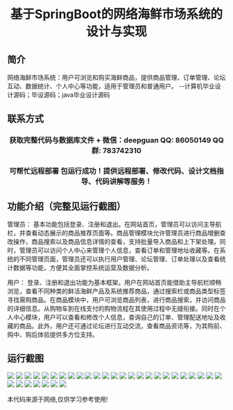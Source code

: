 <p><h1 align="center">基于SpringBoot的网络海鲜市场系统的设计与实现</h1></p>

## 简介
网络海鲜市场系统：用户可浏览和购买海鲜商品，提供商品管理、订单管理、论坛互动、数据统计、个人中心等功能，适用于管理员和普通用户。    --计算机毕业设计源码；毕设源码；java毕业设计源码


## 联系方式
<p><h3 align="center">获取完整代码与数据库文件 + 微信：deepguan QQ: 86050149 QQ群: 783742310</h3></p>
<p><h3 align="center">可帮忙远程部署 包运行成功！提供远程部署、修改代码、设计文档指导、代码讲解等服务！</h3></p>

## 功能介绍（完整见运行截图）
管理员： 基本功能包括登录、注册和退出。在网站首页，管理员可以访问主导航栏，并查看动态展示的商品推荐页面等。商品管理模块允许管理员进行商品增删查改操作，商品搜索以及商品信息详情的查看，支持批量导入商品和上下架处理。同时，管理员可以访问个人中心来管理个人信息，查看订单和管理地址收藏等。在系统的不同管理页面，管理员还可以执行用户管理、论坛管理、订单处理以及查看统计数据等功能，方便其全面掌控系统运营及数据分析。

用户： 登录、注册和退出功能为基本框架。用户在网站首页能借助主导航栏顺畅浏览，查看不同种类的鲜活海鲜产品及系统推荐商品，通过搜索栏或商品类型标签寻找需购商品。在商品模块中，用户可浏览商品列表，进行商品搜索，并访问商品的详细信息。从购物车到在线支付的购物流程在其使用过程中无缝衔接。同时在个人中心模块，用户可以查看和修改个人信息，查询自己的订单、管理配送地址及收藏的商品。此外，用户还可通过论坛进行互动交流，查看商品资讯等，为其购前、购中、购后体验提供多方位支持。


## 运行截图
![](img/001.jpg)
![](img/002.jpg)
![](img/003.jpg)
![](img/004.jpg)
![](img/005.jpg)
![](img/006.jpg)
![](img/007.jpg)
![](img/008.jpg)
![](img/009.jpg)
![](img/010.jpg)
![](img/011.jpg)
![](img/012.jpg)
![](img/013.jpg)
![](img/014.jpg)
![](img/015.jpg)
![](img/016.jpg)
![](img/017.jpg)
![](img/018.jpg)
![](img/019.jpg)
![](img/020.jpg)
![](img/021.jpg)
![](img/022.jpg)
![](img/023.jpg)
![](img/024.jpg)
![](img/025.jpg)
![](img/026.jpg)
![](img/027.jpg)
![](img/028.jpg)
![](img/029.jpg)
![](img/030.jpg)
![](img/031.jpg)
![](img/032.jpg)

<p>本代码来源于网络,仅供学习参考使用!</p>
